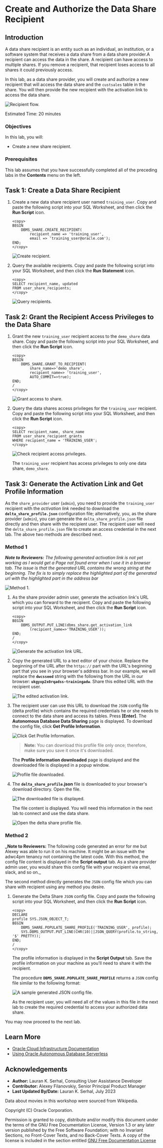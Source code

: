 # Create and Authorize the Data Share Recipient

## Introduction

A data share recipient is an entity such as an individual, an institution, or a software system that receives a data share from a data share provider.A recipient can access the data in the share. A recipient can have access to multiple shares. If you remove a recipient, that recipient loses access to all shares it could previously access.

In this lab, as a data share provider, you will create and authorize a new recipient that will access the data share and the `custsales` table in the share. You will then provide the new recipient with the activation link to access the data share.

![Recipient flow.](images/recipient-diagram.png)

Estimated Time: 20 minutes

### Objectives

In this lab, you will:

* Create a new share recipient.

### Prerequisites

This lab assumes that you have successfully completed all of the preceding labs in the **Contents** menu on the left.

## Task 1: Create a Data Share Recipient

1. Create a new data share recipient user named `training_user`. Copy and paste the following script into your SQL Worksheet, and then click the **Run Script** icon.

    ```
    <copy>
    BEGIN
        DBMS_SHARE.CREATE_RECIPIENT(
            recipient_name => 'training_user',
            email => 'training_user@oracle.com');
    END;
    </copy>
    ```

    ![Create recipient.](images/create-recipient.png)

2. Query the available recipients. Copy and paste the following script into your SQL Worksheet, and then click the **Run Statement** icon.

    ```
    <copy>
    SELECT recipient_name, updated
    FROM user_share_recipients;
    </copy>
    ```

    ![Query recipients.](images/query-recipients.png)

## Task 2: Grant the Recipient Access Privileges to the Data Share

1. Grant the new `training_user` recipient access to the `demo_share` data share. Copy and paste the following script into your SQL Worksheet, and then click the **Run Script** icon.

    ```
    <copy>
    BEGIN
        DBMS_SHARE.GRANT_TO_RECIPIENT(
            share_name=>'demo_share',
            recipient_name=> 'training_user',
            AUTO_COMMIT=>true);
    END;
    /
    </copy>
    ```

    ![Grant access to share.](images/grant-recipient-access.png)

2. Query the data shares access privileges for the `training_user` recipient. Copy and paste the following script into your SQL Worksheet, and then click the **Run Script** icon.

    ```
    <copy>
    SELECT recipient_name, share_name
    FROM user_share_recipient_grants
    WHERE recipient_name = 'TRAINING_USER';
    </copy>
    ```

    ![Check recipient access privileges.](images/query-privileges.png)

    The `training_user` recipient has access privileges to only one data share, `demo_share`.

## Task 3: Generate the Activation Link and Get Profile Information

As the `share_provider` user (`admin`), you need to provide the `training_user` recipient with the _activation link_ needed to download the **`delta_share_profile.json`** configuration file; alternatively, you, as the share provider (`admin`), you can generate the `delta_share_profile.json` file directly and then share with the recipient user. The recipient user will need the `delta_share_profile.json` file to create an access credential in the next lab. The above two methods are described next.

### **Method 1**

_**Note to Reviewers:** The following generated activation link is not yet working as I would get a Page not found error when I use it in a browser tab. The issue is that the generated URL contains the wrong string at the beginning. The fix is to simply replace the highlighted part of the generated url with the highlighted part in the address bar_

![Method 1.](images/method-1-fix.png)

1. As the share provider admin user, generate the activation link's URL which you can forward to the recipient. Copy and paste the following script into your SQL Worksheet, and then click the **Run Script** icon.

    ```
    <copy>
    BEGIN
        DBMS_OUTPUT.PUT_LINE(dbms_share.get_activation_link
            (recipient_name=>'TRAINING_USER'));
    END;
    /
    </copy>
    ```

    ![Generate the activation link URL.](images/method-1.png)

2. Copy the generated URL to a text editor of your choice. Replace the beginning of the URL after the `https://` part with the URL's beginning part that you see in your browser's address bar. In our example, we will replace the **`dwcsseed`** string with the following from the URL in our browser: **`ukgyxp2x0rqadss-trainingadw`**.  Share this edited URL with the recipient user.

    ![The edited activation link.](images/edited-activation-url.png)

3. The recipient user can use this URL to download the `JSON` config file (delta profile) which contains the required credentials he or she needs to connect to the data share and access its tables. Press **[Enter]**. The **Autonomous Database Data Sharing** page is displayed. To download the config file, click **Get Profile Information**.

    ![Click Get Profile Information.](images/click-get-profile.png)

    >**Note:** You can download this profile file only once; therefore, make sure you save it once it's downloaded.

    The **Profile information downloaded** page is displayed and the downloaded file is displayed in a popup window.

    ![Profile file downloaded.](images/screen-2.png)

4. The **`delta_share_profile`.json** file is downloaded to your browser's download directory. Open the file.

    ![The downloaded file is displayed.](images/downloaded-file.png)

    The file content is displayed. You will need this information in the next lab to connect and use the data share.

    ![Open the delta share profile file.](images/open-profile.png)

### **Method 2**

**_Note to Reviewers:** The following code generated an error for me but Alexey was able to run it on his machine. It might be an issue with the adwc4pm tenancy not containing the latest code. With this method, the config file content is displayed in the **Script output** tab. As a share provider admin user, you would share this config file with your recipient via email, slack, and so on._

The second method directly generates the `JSON` config file which you can share with recipient using any method you desire.

1. Generate the Delta Share `JSON` config file. Copy and paste the following script into your SQL Worksheet, and then click the **Run Script** icon.

    ```
    <copy>
    DECLARE
    profile SYS.JSON_OBJECT_T;
    BEGIN
        DBMS_SHARE.POPULATE_SHARE_PROFILE('TRAINING_USER', profile);
        SYS.DBMS_OUTPUT.PUT_LINE(CHR(10)||JSON_QUERY(profile.to_string, '$' PRETTY));
    END;
    /
    </copy>
    ```

    The profile information is displayed in the **Script Output** tab. Save the profile information on your machine as you'll need to share it with the recipient.

    The procedure **`DBMS_SHARE.POPULATE_SHARE_PROFILE`** returns a `JSON` config file similar to the following format:

    ![A sample generated JSON config file.](images/sample-generated-file.png)

    As the recipient user, you will need all of the values in this file in the next lab to create the required credential to access your authorized data share.

You may now proceed to the next lab.

## Learn More

* [Oracle Cloud Infrastructure Documentation](https://docs.cloud.oracle.com/en-us/iaas/Content/GSG/Concepts/baremetalintro.htm)
* [Using Oracle Autonomous Database Serverless](https://docs.oracle.com/en/cloud/paas/autonomous-database/adbsa/index.html)

## Acknowledgements

* **Author:** Lauran K. Serhal, Consulting User Assistance Developer
* **Contributor:** Alexey Filanovskiy, Senior Principal Product Manager
* **Last Updated By/Date:** Lauran K. Serhal, July 2023

Data about movies in this workshop were sourced from Wikipedia.

Copyright (C) Oracle Corporation.

Permission is granted to copy, distribute and/or modify this document
under the terms of the GNU Free Documentation License, Version 1.3
or any later version published by the Free Software Foundation;
with no Invariant Sections, no Front-Cover Texts, and no Back-Cover Texts.
A copy of the license is included in the section entitled [GNU Free Documentation License](files/gnu-free-documentation-license.txt)